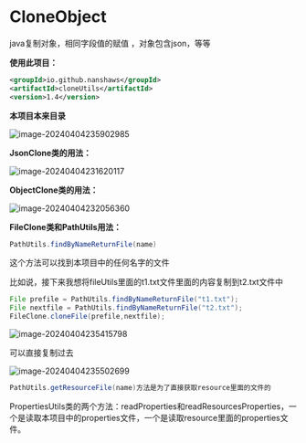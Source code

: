 # CloneObject
java复制对象，相同字段值的赋值  ，对象包含json，等等

**使用此项目：**

```xml
<groupId>io.github.nanshaws</groupId>
<artifactId>cloneUtils</artifactId>
<version>1.4</version>
```

**本项目本来目录**

![image-20240404235902985](./../img/image-20240404235902985.png)

**JsonClone类的用法：**

![image-20240404231620117](./../img/image-20240404231620117.png)

**ObjectClone类的用法：**

![image-20240404232056360](./../img/image-20240404232056360.png)

**FileClone类和PathUtils用法：**

```java
PathUtils.findByNameReturnFile(name)
```

这个方法可以找到本项目中的任何名字的文件

比如说，接下来我想将fileUtils里面的t1.txt文件里面的内容复制到t2.txt文件中

```java
File prefile = PathUtils.findByNameReturnFile("t1.txt");
File nextfile = PathUtils.findByNameReturnFile("t2.txt");
FileClone.cloneFile(prefile,nextfile);
```

![image-20240404235415798](./../img/image-20240404235415798.png)

可以直接复制过去

![image-20240404235502699](./../img/image-20240404235502699.png)

```java
PathUtils.getResourceFile(name)方法是为了直接获取resource里面的文件的
```

PropertiesUtils类的两个方法：readProperties和readResourcesProperties，一个是读取本项目中的properties文件，一个是读取resource里面的properties文件。

